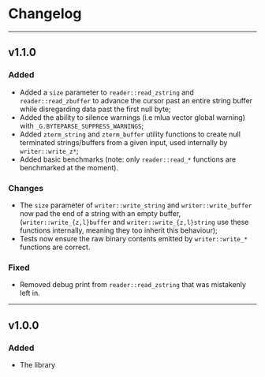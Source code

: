# Changelog

-----

## v1.1.0

### Added

- Added a `size` parameter to `reader::read_zstring` and `reader::read_zbuffer` to advance the cursor past an entire string buffer while disregarding data past the first null byte;
- Added the ability to silence warnings (i.e mlua vector global warning) with `_G.BYTEPARSE_SUPPRESS_WARNINGS`;
- Added `zterm_string` and `zterm_buffer` utility functions to create null terminated strings/buffers from a given input, used internally by `writer::write_z*`;
- Added basic benchmarks (note: only `reader::read_*` functions are benchmarked at the moment).

### Changes

- The `size` parameter of `writer::write_string` and `writer::write_buffer` now pad the end of a string with an empty buffer, (`writer::write_{z,l}buffer` and `writer::write_{z,l}string` use these functions internally, meaning they too inherit this behaviour);
- Tests now ensure the raw binary contents emitted by `writer::write_*` functions are correct.

### Fixed

- Removed debug print from `reader::read_zstring` that was mistakenly left in.

-----

## v1.0.0

### Added

- The library